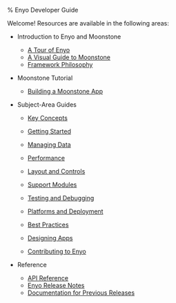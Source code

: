 ﻿% Enyo Developer Guide

Welcome!  Resources are available in the following areas:

* Introduction to Enyo and Moonstone

    * [A Tour of Enyo](getting-started/enyo-tour.html)
    * [A Visual Guide to Moonstone](getting-started/visual-guide.html)
    * [Framework Philosophy](getting-started/philosophy.html)

* Moonstone Tutorial

    * [Building a Moonstone App](getting-started/moonstone-app-tutorial.html)

* Subject-Area Guides

    * [Key Concepts](key-concepts/index.html)

    * [Getting Started](getting-started/index.html)

    * [Managing Data](building-apps/managing-data/index.html)

    * [Performance](building-apps/performance/index.html)

    * [Layout and Controls](building-apps/layout-and-controls.html)

    * [Support Modules](support-modules/index.html)

    * [Testing and Debugging](building-apps/testing-and-debuggin/index.html)

    * [Platforms and Deployment](deploying-apps/index.html)

    * [Best Practices](best-practices/index.html)

    * [Designing Apps](design/index.hml)

    * [Contributing to Enyo](contributing/index.html)

* Reference

    * [API Reference](../index.html)
    * [Enyo Release Notes](release-notes.html)
    * [Documentation for Previous Releases](previous-releases.html)
